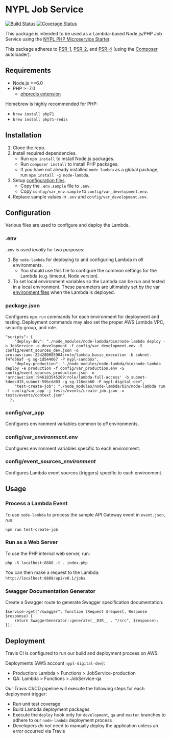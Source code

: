 # NYPL Job Service

[![Build Status](https://travis-ci.org/NYPL/job-service.svg?branch=master)](https://travis-ci.org/NYPL/job-service)
[![Coverage Status](https://coveralls.io/repos/github/NYPL/job-service/badge.svg?branch=master)](https://coveralls.io/github/NYPL/job-service?branch=master)

This package is intended to be used as a Lambda-based Node.js/PHP Job Service using the 
[NYPL PHP Microservice Starter](https://github.com/NYPL/php-microservice-starter).

This package adheres to [PSR-1](http://www.php-fig.org/psr/psr-1/), 
[PSR-2](http://www.php-fig.org/psr/psr-2/), and [PSR-4](http://www.php-fig.org/psr/psr-4/) 
(using the [Composer](https://getcomposer.org/) autoloader).

## Requirements

* Node.js >=6.0
* PHP >=7.0 
  * [phpredis extension](https://github.com/phpredis/phpredis/#readme)

Homebrew is highly recommended for PHP:
  * `brew install php71`
  * `brew install php71-redis`
  

## Installation

1. Clone the repo.
2. Install required dependencies.
   * Run `npm install` to install Node.js packages.
   * Run `composer install` to install PHP packages.
   * If you have not already installed `node-lambda` as a global package, run `npm install -g node-lambda`.
3. Setup [configuration files](#configuration).
   * Copy the `.env.sample` file to `.env`.
   * Copy `config/var_env.sample` to `config/var_development.env`.
4. Replace sample values in `.env` and `config/var_development.env`.

## Configuration

Various files are used to configure and deploy the Lambda.

### .env

`.env` is used *locally* for two purposes:

1. By `node-lambda` for deploying to and configuring Lambda in *all* environments. 
   * You should use this file to configure the common settings for the Lambda 
   (e.g. timeout, Node version). 
2. To set local environment variables so the Lambda can be run and tested in a local environment.
   These parameters are ultimately set by the [var environment files](#var_environment) when the Lambda is deployed.

### package.json

Configures `npm run` commands for each environment for deployment and testing. Deployment commands may also set
the proper AWS Lambda VPC, security group, and role.
 
~~~~
"scripts": {
    "deploy-dev": "./node_modules/node-lambda/bin/node-lambda deploy -n JobService -e development -f config/var_development.env -S config/event_sources_dev.json -o arn:aws:iam::224280085904:role/lambda_basic_execution -b subnet-f4fe56af -g sg-1d544067 -P nypl-sandbox",
    "deploy-production": "./node_modules/node-lambda/bin/node-lambda deploy -e production -f config/var_production.env -S config/event_sources_production.json -o 'arn:aws:iam::946183545209:role/lambda-full-access' -b subnet-5deecd15,subnet-59bcdd03 -g sg-116eeb60 -P nypl-digital-dev",
    "test-create-job": "./node_modules/node-lambda/bin/node-lambda run -f config/var_app -j tests/events/create-job.json -x tests/events/context.json"
  },
~~~~

### config/var_app

Configures environment variables common to *all* environments.

### config/var_*environment*.env

Configures environment variables specific to each environment.

### config/event_sources_*environment*

Configures Lambda event sources (triggers) specific to each environment.

## Usage

### Process a Lambda Event

To use `node-lambda` to process the sample API Gateway event in `event.json`, run:

~~~~
npm run test-create-job
~~~~

### Run as a Web Server

To use the PHP internal web server, run:

~~~~
php -S localhost:8888 -t . index.php
~~~~

You can then make a request to the Lambda: `http://localhost:8888/api/v0.1/jobs`.

### Swagger Documentation Generator

Create a Swagger route to generate Swagger specification documentation:

~~~~
$service->get("/swagger", function (Request $request, Response $response) {
    return SwaggerGenerator::generate(__DIR__ . "/src", $response);
});
~~~~

## Deployment

Travis CI is configured to run our build and deployment process on AWS.

Deployments (AWS account `nypl-digital-dev`):
 * Production: Lambda > Functions > JobService-production
 * QA: Lambda > Functions > JobService-qa

Our Travis CI/CD pipeline will execute the following steps for each deployment trigger:

* Run unit test coverage
* Build Lambda deployment packages
* Execute the `deploy` hook only for `development`, `qa` and `master` branches to adhere to our `node-lambda` deployment process
* Developers _do not_ need to manually deploy the application unless an error occurred via Travis
